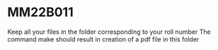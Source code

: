 # MM22B011
Keep all your files in the folder corresponding to your roll number
The command make should result in creation of a pdf file in this folder
